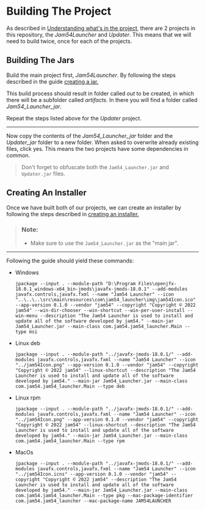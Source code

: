 # Building The Project
As described in [Understanding what's in the project](./WhatsInTheRepository.md), there are 2 projects in this repository, the *Jam54Launcher* and *Updater*. This means that we will need to build twice, once for each of the projects.

## Building The Jars
Build the main project first, *Jam54Launcher*. By following the steps described in the guide [creating a jar.](./CreatingAJar.md)

This build process should result in folder called *out* to be created, in which there will be a subfolder called *artifacts*. In there you will find a folder called *Jam54_Launcher_jar*.

Repeat the steps listed above for the *Updater* project.

---

Now copy the contents of the *Jam54_Launcher_jar* folder and the *Updater_jar* folder to a new folder. When asked to overwrite already existing files, click yes. This means the two projects have some dependencies in common.
> Don't forget to obfuscate both the `Jam54_Launcher.jar` and `Updater.jar` files.

## Creating An Installer
Once we have built both of our projects, we can create an installer by following the steps described in [creating an installer.](./CreatingAnInstaller.md) 
> ### Note:
> - Make sure to use the `Jam54_Launcher.jar` as the "main jar".

---
Following the guide should yield these commands:
- Windows
    ```
    jpackage --input . --module-path "D:\Program Files\openjfx-18.0.1_windows-x64_bin-jmods\javafx-jmods-18.0.1" --add-modules javafx.controls,javafx.fxml --name "Jam54 Launcher" --icon "..\..\..\src\main\resources\com\jam54_launcher\img\jam54Icon.ico" --app-version 0.1.0 --vendor "jam54" --copyright "Copyright © 2022 jam54" --win-dir-chooser --win-shortcut --win-per-user-install --win-menu --description "The Jam54 Launcher is used to install and update all of the software developed by jam54." --main-jar Jam54_Launcher.jar --main-class com.jam54.jam54_launcher.Main --type msi
    ```

- Linux deb
    ```
    jpackage --input . --module-path "../javafx-jmods-18.0.1/" --add-modules javafx.controls,javafx.fxml --name "Jam54 Launcher" --icon "../jam54Icon.png" --app-version 0.1.0 --vendor "jam54" --copyright "Copyright © 2022 jam54" --linux-shortcut --description "The Jam54 Launcher is used to install and update all of the software developed by jam54." --main-jar Jam54_Launcher.jar --main-class com.jam54.jam54_launcher.Main --type deb
    ```

- Linux rpm
    ```
    jpackage --input . --module-path "../javafx-jmods-18.0.1/" --add-modules javafx.controls,javafx.fxml --name "Jam54 Launcher" --icon "../jam54Icon.png" --app-version 0.1.0 --vendor "jam54" --copyright "Copyright © 2022 jam54" --linux-shortcut --description "The Jam54 Launcher is used to install and update all of the software developed by jam54." --main-jar Jam54_Launcher.jar --main-class com.jam54.jam54_launcher.Main --type rpm
    ```

- MacOs
    ```
    jpackage --input . --module-path "../javafx-jmods-18.0.1/" --add-modules javafx.controls,javafx.fxml --name "Jam54 Launcher" --icon "../jam54Icon.icns" --app-version 0.1.0 --vendor "jam54" --copyright "Copyright © 2022 jam54" --description "The Jam54 Launcher is used to install and update all of the software developed by jam54." --main-jar Jam54_Launcher.jar --main-class com.jam54.jam54_launcher.Main --type pkg --mac-package-identifier com.jam54.jam54_launcher --mac-package-name JAM54LAUNCHER
    ```